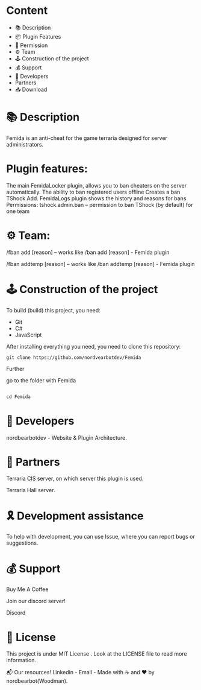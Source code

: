 # Content
- 📚 Description
- 📦 Plugin Features
- 🔐 Permission
- ⚙ Team
- 🕹️ Construction of the project
- 💰 Support
- 👥 Developers
- Partners
- 📥 Download

# 📚 Description
Femida is an anti-cheat for the game terraria designed for server administrators.

# Plugin features:
The main FemidaLocker plugin, allows you to ban cheaters on the server automatically.
The ability to ban registered users offline
Creates a ban TShock
Add. FemidaLogs plugin shows the history and reasons for bans
Permissions:
tshock.admin.ban – permission to ban TShock (by default) for one team

# ⚙ Team:
/fban add [reason] – works like /ban add [reason] - Femida plugin

/fban addtemp [reason] – works like /ban addtemp [reason] - Femida plugin

# 🕹️ Construction of the project
To build (build) this project, you need:

- Git
- C#
- JavaScript

After installing everything you need, you need to clone this repository:

```git clone https://github.com/nordvearbotdev/Femida```

Further

go to the folder with Femida

```python

cd Femida
```

# 👥 Developers
nordbearbotdev - Website & Plugin Architecture.

# 🤝 Partners
Terraria CIS server, on which server this plugin is used.

Terraria Hall server.

# 🎗 Development assistance
To help with development, you can use Issue, where you can report bugs or suggestions.

# 💰 Support
Buy Me A Coffee

Join our discord server!

Discord

# 📃 License
This project is under MIT License . Look at the LICENSE file to read more information.

📬 Our resources!
Linkedin -  Email - 
Made with ☕ and ❤️ by nordbearbot(Woodman).
